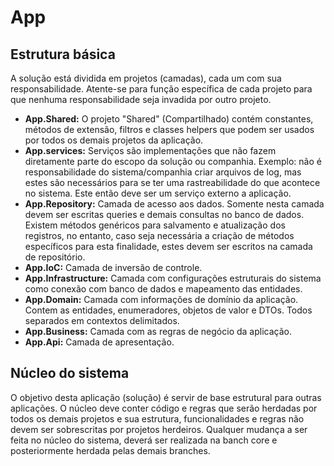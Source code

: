 # App

## Estrutura básica
A solução está dividida em projetos (camadas), cada um com sua responsabilidade. Atente-se para função específica de cada projeto para que nenhuma responsabilidade seja invadida por outro projeto.

- **App.Shared:** O projeto "Shared" (Compartilhado) contém constantes, métodos de extensão, filtros e classes helpers que podem ser usados por todos os demais projetos da aplicação.
- **App.services:** Serviços são implementações que não fazem diretamente parte do escopo da solução ou companhia. Exemplo: não é responsabilidade do sistema/companhia criar arquivos de log, mas estes são necessários para se ter uma rastreabilidade do que acontece no sistema. Este então deve ser um serviço externo a aplicação.
- **App.Repository:** Camada de acesso aos dados. Somente nesta camada devem ser escritas queries e demais consultas no banco de dados. Existem métodos genéricos para salvamento e atualização dos registros, no entanto, caso seja necessária a criação de métodos específicos para esta finalidade, estes devem ser escritos na camada de repositório.
- **App.IoC:** Camada de inversão de controle.
- **App.Infrastructure:** Camada com configurações estruturais do sistema como conexão com banco de dados e mapeamento das entidades.
-  **App.Domain:** Camada com informações de domínio da aplicação. Contem as entidades, enumeradores, objetos de valor e DTOs. Todos separados em contextos delimitados.
- **App.Business:** Camada com as regras de negócio da aplicação.
- **App.Api:** Camada de apresentação.

## Núcleo do sistema
O objetivo desta aplicação (solução) é servir de base estrutural para outras aplicações. O núcleo deve conter código e regras que serão herdadas por todos os demais projetos e sua estrutura, funcionalidades e regras não devem ser sobrescritas por projetos herdeiros. Qualquer mudança a ser feita no núcleo do sistema, deverá ser realizada na banch core e posteriormente herdada pelas demais branches.

